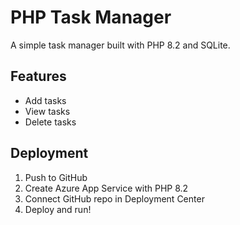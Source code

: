 # PHP Task Manager

A simple task manager built with PHP 8.2 and SQLite.

## Features
- Add tasks
- View tasks
- Delete tasks

## Deployment
1. Push to GitHub
2. Create Azure App Service with PHP 8.2
3. Connect GitHub repo in Deployment Center
4. Deploy and run!